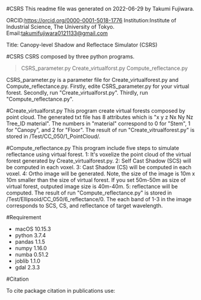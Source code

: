 #CSRS
This readme file was generated on 2022-06-29 by Takumi Fujiwara.

ORCID:https://orcid.org/0000-0001-5018-1776
Institution:Institute of Industrial Science, The University of Tokyo.
Email:takumifujiwara0121133@gmail.com


Title: 
Canopy-level Shadow and Reflectace Simulator (CSRS)


#CSRS
CSRS composed by three python programs.
>CSRS_parameter.py
>Create_virtualforst.py
>Compute_reflectance.py

CSRS_parameter.py is a parameter file for Create_virtualforest.py and Compute_reflectance.py.
Firstly, edite CSRS_parameter.py for your virtual forest.
Secondly, run "Create_virtualforst.py".
Thirdly, run "Compute_reflectance.py".

#Create_virtualforst.py
This program create virtual forests composed by point cloud.
The generated txt file has 8 attributes which is "x y z Nx Ny Nz Tree_ID material".
The numbers in "material" correspond to 0 for "Stem", 1 for "Canopy", and 2 for "Floor".
The result of run "Create_vitrualforest.py" is stored in /Test/CC_050/1_PointCloud/.

#Compute_reflectance.py
This program include five steps to simulate reflectance using virtual forest.
1: It's voxelize the point cloud of the virtual forest generated by Create_virtualforest.py.
2: Self Cast Shadow (SCS) will be computed in each voxel.
3: Cast Shadow (CS) will be computed in each voxel.
4: Ortho image will be generated.
Note, the size of the image is 10m x 10m smaller than the size of virtual forest.
If you set 50m-50m as size of virtual forest, outputed image size is 40m-40m.
5: reflectance will be computed.
The result of run "Compute_reflectance.py" is stored in /Test/Ellipsoid/CC_050/6_reflectance/0.
The each band of 1-3 in the image corresponds to SCS, CS, and reflectance of target wavelength.

#Requirement
- macOS  10.15.3
- python 3.7.4
- pandas 1.1.5
- numpy  1.16.0
- numba  0.51.2
- joblib 1.1.0
- gdal   2.3.3

#Citation

To cite package citation in publications use:
 
